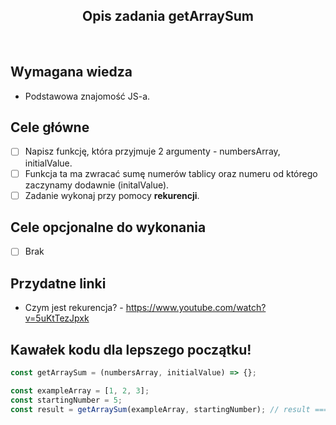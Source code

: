 <h2 align="center">Opis zadania getArraySum</h2>

<br>

## Wymagana wiedza

- Podstawowa znajomość JS-a.

## Cele główne

- [ ] Napisz funkcję, która przyjmuje 2 argumenty - numbersArray, initialValue.
- [ ] Funkcja ta ma zwracać sumę numerów tablicy oraz numeru od którego zaczynamy dodawnie (initalValue).
- [ ] Zadanie wykonaj przy pomocy **rekurencji**.

## Cele opcjonalne do wykonania

- [ ] Brak

## Przydatne linki

- Czym jest rekurencja? - https://www.youtube.com/watch?v=5uKtTezJpxk

## Kawałek kodu dla lepszego początku!

```javascript
const getArraySum = (numbersArray, initialValue) => {};

const exampleArray = [1, 2, 3];
const startingNumber = 5;
const result = getArraySum(exampleArray, startingNumber); // result === 11
```
